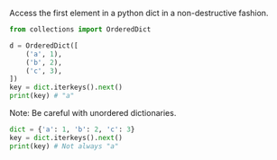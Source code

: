 Access the first element in a python dict in a non-destructive fashion.

```python
from collections import OrderedDict

d = OrderedDict([
    ('a', 1),
    ('b', 2),
    ('c', 3),
])
key = dict.iterkeys().next()
print(key) # "a"
```

Note: Be careful with unordered dictionaries.

```python
dict = {'a': 1, 'b': 2, 'c': 3}
key = dict.iterkeys().next()
print(key) # Not always "a"
```